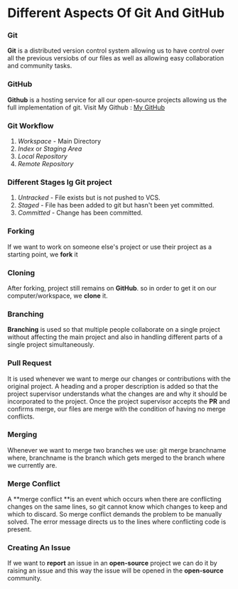 # Different Aspects Of Git And GitHub
### Git
**Git** is a distributed version control system allowing us to have control over all the previous versiobs of our files as well as allowing easy collaboration and community tasks.

### GitHub
**Github** is a hosting service for all our open-source projects allowing us the full implementation of git.
Visit My Github : [My GitHub](https://github.com/Huzaib)



### Git Workflow
1. _Workspace_ - Main Directory
2. _Index_ or _Staging Area_
3. _Local Repository_
4. _Remote Repository_

### Different Stages Ig Git project
1. *Untracked* - File exists but is not pushed to VCS.
2. *Staged* - File has been added to git but hasn't been yet committed.
3. *Committed* - Change has been committed.

### Forking
If we want to work on someone else's project or use their project as a starting point, we **fork** it

### Cloning
After forking, project still remains on **GitHub**. so in order to get it on our computer/workspace, we **clone** it.

### Branching
**Branching** is used so that multiple people collaborate on a single project without affecting the main project and also in handling different parts of a single project simultaneously.

### Pull Request
It is used whenever we want to merge our changes or contributions with the original project. A heading and a proper description is added so that the project supervisor understands what the changes are and why it should be incorporated to the project. Once the project supervisor accepts the **PR** and confirms merge, our files are merge with the condition of having no merge conflicts.

### Merging 
Whenever we want to merge two branches we use: git merge branchname where, branchname is the branch which gets merged to the branch where we currently are.

### Merge Conflict
A **merge conflict **is an event which occurs when there are conflicting changes on the same lines, so git cannot know which changes to keep and which to discard. So merge conflict demands the problem to be manually solved. The error message directs us to the lines where conflicting code is present.

### Creating An Issue
If we want to __report__ an issue in an **open-source** project we can do it by raising an issue and this way the issue will be opened in the **open-source** community.


